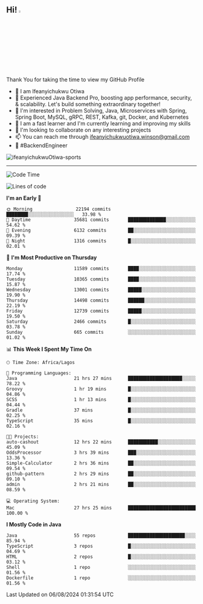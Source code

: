 <!-- BLOG-POST-LIST:START --><!-- BLOG-POST-LIST:END -->

## Hi! <img src="https://media.giphy.com/media/hvRJCLFzcasrR4ia7z/giphy.gif" width="4%"> 

Thank You for taking the time to view my GitHub Profile

- 👋 I am Ifeanyichukwu Otiwa
- 🚀 Experienced Java Backend Pro, boosting app performance, security, & scalability. Let's build something extraordinary together!
- 👀 I'm interested in Problem Solving, Java, Microservices with Spring, Spring Boot, MySQL, gRPC, REST, Kafka, git, Docker, and Kubernetes
- 🌱 I am a fast learner and I'm currently learning and improving my skills
- 💞️ I'm looking to collaborate on any interesting projects
- 📫 You can reach me through ifeanyichukwuotiwa.winson@gmail.com
- 🚀 #BackendEngineer

<p align="left" marginTop="10px"> <img src="https://komarev.com/ghpvc/?username=ifeanyichukwuOtiwa-sports&label=Profile%20views&color=0e75b6&style=for-the-badge" alt="ifeanyichukwuOtiwa-sports" /> </p>

***

<!--START_SECTION:waka-->
![Code Time](http://img.shields.io/badge/Code%20Time-2%2C727%20hrs%2046%20mins-blue)

![Lines of code](https://img.shields.io/badge/From%20Hello%20World%20I%27ve%20Written-15.2%20million%20lines%20of%20code-blue)

**I'm an Early 🐤** 

```text
🌞 Morning                22194 commits       ████████░░░░░░░░░░░░░░░░░   33.98 % 
🌆 Daytime                35681 commits       ██████████████░░░░░░░░░░░   54.62 % 
🌃 Evening                6132 commits        ██░░░░░░░░░░░░░░░░░░░░░░░   09.39 % 
🌙 Night                  1316 commits        █░░░░░░░░░░░░░░░░░░░░░░░░   02.01 % 
```
📅 **I'm Most Productive on Thursday** 

```text
Monday                   11589 commits       ████░░░░░░░░░░░░░░░░░░░░░   17.74 % 
Tuesday                  10365 commits       ████░░░░░░░░░░░░░░░░░░░░░   15.87 % 
Wednesday                13001 commits       █████░░░░░░░░░░░░░░░░░░░░   19.90 % 
Thursday                 14498 commits       ██████░░░░░░░░░░░░░░░░░░░   22.19 % 
Friday                   12739 commits       █████░░░░░░░░░░░░░░░░░░░░   19.50 % 
Saturday                 2466 commits        █░░░░░░░░░░░░░░░░░░░░░░░░   03.78 % 
Sunday                   665 commits         ░░░░░░░░░░░░░░░░░░░░░░░░░   01.02 % 
```


📊 **This Week I Spent My Time On** 

```text
🕑︎ Time Zone: Africa/Lagos

💬 Programming Languages: 
Java                     21 hrs 27 mins      ████████████████████░░░░░   78.22 % 
Groovy                   1 hr 19 mins        █░░░░░░░░░░░░░░░░░░░░░░░░   04.86 % 
SCSS                     1 hr 13 mins        █░░░░░░░░░░░░░░░░░░░░░░░░   04.44 % 
Gradle                   37 mins             █░░░░░░░░░░░░░░░░░░░░░░░░   02.25 % 
TypeScript               35 mins             █░░░░░░░░░░░░░░░░░░░░░░░░   02.16 % 

🐱‍💻 Projects: 
auto-cashout             12 hrs 22 mins      ███████████░░░░░░░░░░░░░░   45.09 % 
OddsProcessor            3 hrs 39 mins       ███░░░░░░░░░░░░░░░░░░░░░░   13.36 % 
Simple-Calculator        2 hrs 36 mins       ██░░░░░░░░░░░░░░░░░░░░░░░   09.54 % 
github-pattern           2 hrs 29 mins       ██░░░░░░░░░░░░░░░░░░░░░░░   09.10 % 
admin                    2 hrs 21 mins       ██░░░░░░░░░░░░░░░░░░░░░░░   08.59 % 

💻 Operating System: 
Mac                      27 hrs 25 mins      █████████████████████████   100.00 % 
```

**I Mostly Code in Java** 

```text
Java                     55 repos            █████████████████████░░░░   85.94 % 
TypeScript               3 repos             █░░░░░░░░░░░░░░░░░░░░░░░░   04.69 % 
HTML                     2 repos             █░░░░░░░░░░░░░░░░░░░░░░░░   03.12 % 
Shell                    1 repo              ░░░░░░░░░░░░░░░░░░░░░░░░░   01.56 % 
Dockerfile               1 repo              ░░░░░░░░░░░░░░░░░░░░░░░░░   01.56 % 
```




 Last Updated on 06/08/2024 01:31:54 UTC
<!--END_SECTION:waka-->

<!--
<p align="center">
![trophy](https://github-profile-trophy.vercel.app/?username=ifeanyichukwuOtiwa-sports&theme=onedark) (https://github.com/ryo-ma/github-profile-trophy)
</p>
-->

<!---
ifeanyi-otiwa/ifeanyi-otiwa is a ✨ special ✨ repository because its `README.md` (this file) appears on your GitHub profile.
You can click the Preview link to take a look at your changes.
--->
